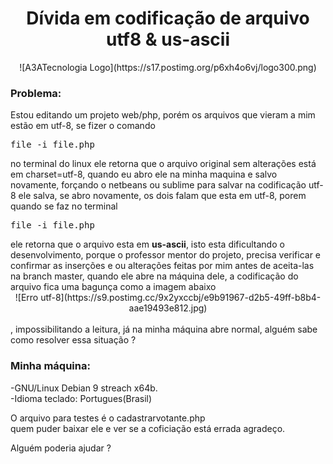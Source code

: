 
<html lang="pt-BR">
    <head>
        <meta charset="utf-8">
        <meta http-equiv="X-UA-Compatible" content="IE=edge">
        <meta name="viewport" content="width=device-width, initial-scale=1">
    </head>
    <body>
        <h1><center>Dívida em codificação de arquivo utf8 & us-ascii</center></h1>
    <center>![A3ATecnologia Logo](https://s17.postimg.org/p6xh4o6vj/logo300.png)</center>
    <h3>Problema:</h3>
    <p>
    Estou editando um projeto web/php, porém os arquivos que vieram a mim estão em utf-8, se fizer 
    o comando <pre>file -i file.php</pre> no terminal do linux ele retorna que o arquivo original
    sem alterações está em charset=utf-8, quando eu abro ele na minha maquina e salvo novamente,
    forçando o netbeans ou sublime para salvar na codificação utf-8 ele salva, se abro novamente, os dois falam que esta em utf-8, porem quando se faz no terminal <pre>file -i file.php</pre> ele retorna que o arquivo esta em <strong>us-ascii</strong>, isto esta dificultando o desenvolvimento, porque o professor mentor do projeto, precisa verificar e confirmar as inserções
     e ou alterações feitas por mim antes de aceita-las na branch master, quando ele abre na máquina dele, a codificação do arquivo fica uma bagunça como a imagem abaixo <br>
     <center>![Erro utf-8](https://s9.postimg.cc/9x2yxccbj/e9b91967-d2b5-49ff-b8b4-aae19493e812.jpg)</center><br>, impossibilitando a leitura, já na minha máquina abre normal, alguém sabe como resolver essa situação ?
    </p>
    <h3>Minha máquina: </h3>
    <p>
    	-GNU/Linux Debian 9 streach x64b.<br>
    	-Idioma teclado: Portugues(Brasil)
    </p>
    <p>
    	O arquivo para testes é o cadastrarvotante.php<br>
    	quem puder baixar ele e ver se a coficiação está errada agradeço.
    </p>
    <p>
    	Alguém poderia ajudar ?
    </p>
</body>
</html>
